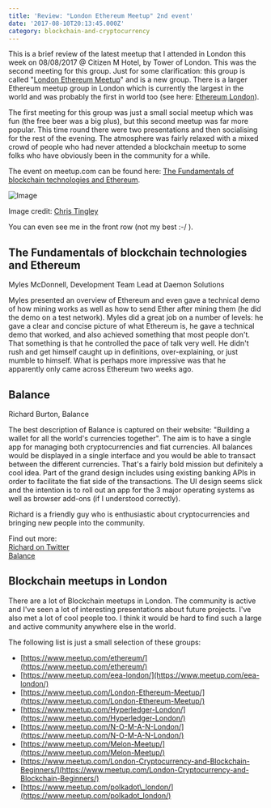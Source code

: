 ```yaml
---
title: 'Review: "London Ethereum Meetup" 2nd event'
date: '2017-08-10T20:13:45.000Z'
category: blockchain-and-cryptocurrency
---
```

This is a brief review of the latest meetup that I attended in London this week on 08/08/2017 @ Citizen M Hotel, by Tower of London. This was the second meeting for this group. Just for some clarification: this group is called "[London Ethereum Meetup](https://www.meetup.com/London-Ethereum-Meetup/)" and is a new group. There is a larger Ethereum meetup group in London which is currently the largest in the world and was probably the first in world too (see here: [Ethereum London](https://www.meetup.com/ethereum/)).

The first meeting for this group was just a small social meetup which was fun (the free beer was a big plus), but this second meetup was far more popular. This time round there were two presentations and then socialising for the rest of the evening. The atmosphere was fairly relaxed with a mixed crowd of people who had never attended a blockchain meetup to some folks who have obviously been in the community for a while.

The event on meetup.com can be found here: [The Fundamentals of blockchain technologies and Ethereum](https://www.meetup.com/London-Ethereum-Meetup/events/241811691/).

![Image](https://steemitimages.com/0x0/https://steemitimages.com/DQmVup5Y9ChEwjd9mxfX9awT1ee9GL1XTL8khijwVks9xRA/image.png)

Image credit: [Chris Tingley](https://secure.meetupstatic.com/photos/event/e/6/1/c/highres_463558908.jpeg)

You can even see me in the front row (not my best :-/ ).

The Fundamentals of blockchain technologies and Ethereum
--------------------------------------------------------

Myles McDonnell, Development Team Lead at Daemon Solutions

Myles presented an overview of Ethereum and even gave a technical demo of how mining works as well as how to send Ether after mining them (he did the demo on a test network). Myles did a great job on a number of levels: he gave a clear and concise picture of what Ethereum is, he gave a technical demo that worked, and also achieved something that most people don't. That something is that he controlled the pace of talk very well. He didn't rush and get himself caught up in definitions, over-explaining, or just mumble to himself. What is perhaps more impressive was that he apparently only came across Ethereum two weeks ago.

Balance
-------

Richard Burton, Balance

The best description of Balance is captured on their website: "Building a wallet for all the world's currencies together". The aim is to have a single app for managing both cryptocurrencies and fiat currencies. All balances would be displayed in a single interface and you would be able to transact between the different currencies. That's a fairly bold mission but definitely a cool idea. Part of the grand design includes using existing banking APIs in order to facilitate the fiat side of the transactions. The UI design seems slick and the intention is to roll out an app for the 3 major operating systems as well as browser add-ons (if I understood correctly).

Richard is a friendly guy who is enthusiastic about cryptocurrencies and bringing new people into the community.

Find out more:  
[Richard on Twitter](https://twitter.com/ricburton)  
[Balance](https://balancemy.money/)

Blockchain meetups in London
----------------------------

There are a lot of Blockchain meetups in London. The community is active and I've seen a lot of interesting presentations about future projects. I've also met a lot of cool people too. I think it would be hard to find such a large and active community anywhere else in the world.

The following list is just a small selection of these groups:

*   [https://www.meetup.com/ethereum/](https://www.meetup.com/ethereum/)
*   [https://www.meetup.com/eea-london/](https://www.meetup.com/eea-london/)
*   [https://www.meetup.com/London-Ethereum-Meetup/](https://www.meetup.com/London-Ethereum-Meetup/)
*   [https://www.meetup.com/Hyperledger-London/](https://www.meetup.com/Hyperledger-London/)
*   [https://www.meetup.com/N-O-M-A-N-London/](https://www.meetup.com/N-O-M-A-N-London/)
*   [https://www.meetup.com/Melon-Meetup/](https://www.meetup.com/Melon-Meetup/)
*   [https://www.meetup.com/London-Cryptocurrency-and-Blockchain-Beginners/](https://www.meetup.com/London-Cryptocurrency-and-Blockchain-Beginners/)
*   [https://www.meetup.com/polkadot\_london/](https://www.meetup.com/polkadot_london/)
